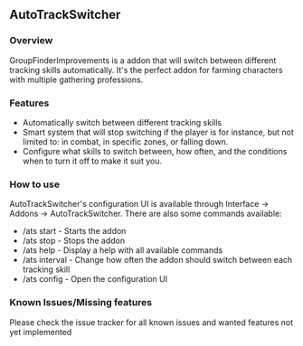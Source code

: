 ## AutoTrackSwitcher
 
### Overview
GroupFinderImprovements is a addon that will switch between different tracking skills automatically. It's the perfect addon for farming characters with multiple gathering professions.
 
### Features
- Automatically switch between different tracking skills
- Smart system that will stop switching if the player is for instance, but not limited to: in combat, in specific zones, or falling down.
- Configure what skills to switch between, how often, and the conditions when to turn it off to make it suit you.
 
### How to use
AutoTrackSwitcher's configuration UI is available through Interface -> Addons -> AutoTrackSwitcher. There are also some commands available:
- /ats start - Starts the addon
- /ats stop - Stops the addon
- /ats help - Display a help with all available commands
- /ats interval - Change how often the addon should switch between each tracking skill
- /ats config - Open the configuration UI

### Known Issues/Missing features
Please check the issue tracker for all known issues and wanted features not yet implemented